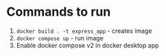 # Commands to run

1. `docker build . -t express_app` - creates image
2. `docker compose up` - run image
3. Enable docker compose v2 in docker desktop app
